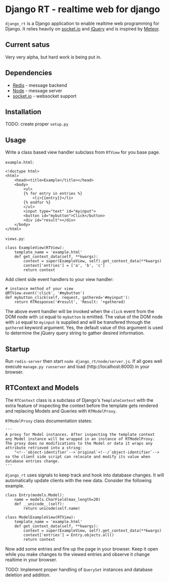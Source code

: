 Django RT - realtime web for django
===================================

`django_rt` is a Django application to enable realtime web programming for
Django. It relies heavily on [socket.io](socket.io) and [jQuery](jquery.com)
and is inspired by [Meteor](meteor.com).

Current satus
-------------

Very very alpha, but hard work is being put in.

Dependencies
------------

 * [Redis](redis.io) - message backend
 * [Node](nodejs.org) - message server
 * [socket.io](socket.io) - websocket support

Installation
------------

TODO: create proper `setup.py`

Usage
-----

Write a class based view handler subclass from `RTView` for you base page.

`example.html`:
	
	<!doctype html>
	<html>
		<head><title>Example</title></head>
		<body>
			<ul>
			{% for entry in entries %}
				<li>{{entry}}</li>
			{% endfor %}
			</ul>
			<input type="text" id="myinput">
			<button id="mybutton">Click</button>
			<div id="result"></div>
		</body>
	</html>

`views.py`:

	class ExampleView(RTView):
		template_name = 'example.html'
		def get_context_data(self, **kwargs):
			context = super(ExampleView, self).get_context_data(**kwargs)
			context['entries'] = ['a', 'b', 'c']
			return context

Add client side event handlers to your view handler:

	# instance method of your view
	@RTView.event('click', '#mybutton')
	def mybutton_click(self, request, gathered='#myinput'):
		return RTResponse('#result', 'Result: '+gathered)

The above event handler will be invoked when the `click` event from the DOM
node with `id` equal to `mybutton` is emitted. The value of the DOM node with
`id` equal to `myinput` is supplied and will be transfered through the
`gathered` keyword argument. Yes, the default value of this argument is used
to determine the jQuery query string to gather desired information.

Startup
-------

Run `redis-server` then start `node django_rt/node/server.js`. If all goes
well execute `manage.py runserver` and load (http://localhost:8000) in your
browser.

RTContext and Models
--------------------

The `RTContext` class is a subclass of Django's `TemplateContext` with the
extra feature of inspecting the context before the template gets rendered and
replacing Models and Queries with `RTModelProxy`.

`RTModelProxy` class documentation states:

    '''
    A proxy for Model instances. After inspecting the template context
    any Model instance will be wrapped in an instance of RTModelProxy.
    The proxy does no modifications to the Model or data it wraps any
    attribute retrieved into a string:
        "<!--`object-identifier`-->`original`<!--/`object-identifier`-->
    so the client side script can relocate and modify its value when
    database entries change.
    '''

`django_rt` uses signals to keep track and hook into database changes. It
will automatically update clients with the new data. Consider the following
example.


	class Entry(models.Model):
		name = models.CharField(max_length=20)
		def __unicode__(self):
			return unicode(self.name)

	class ModelExampleView(RTView):
		template_name = 'example.html'
		def get_context_data(self, **kwargs):
			context = super(ExampleView, self).get_context_data(**kwargs)
			context['entries'] = Entry.objects.all()
			return context

Now add some entries and fire up the page in your browser. Keep it open while
you make changes to the viewed entries and observe it change realtime in your
browser.

TODO: Implement proper handling of `QuerySet` instances and database
deletion and addition.
